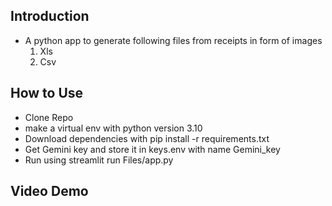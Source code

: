 ## Introduction
- A python app to generate following files from receipts in form of images
  1. Xls
  2. Csv
 ## How to Use
 - Clone Repo
 - make a virtual env with python version 3.10
 - Download dependencies with pip install -r requirements.txt
 - Get Gemini key and store it in keys.env with name Gemini_key
 - Run using streamlit run Files/app.py
## Video Demo 
  

